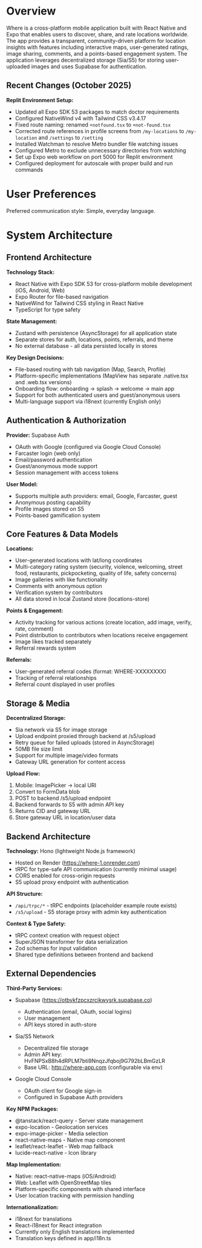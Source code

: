 # Overview

Where is a cross-platform mobile application built with React Native and Expo that enables users to discover, share, and rate locations worldwide. The app provides a transparent, community-driven platform for location insights with features including interactive maps, user-generated ratings, image sharing, comments, and a points-based engagement system. The application leverages decentralized storage (Sia/S5) for storing user-uploaded images and uses Supabase for authentication.

## Recent Changes (October 2025)

**Replit Environment Setup:**
- Updated all Expo SDK 53 packages to match doctor requirements
- Configured NativeWind v4 with Tailwind CSS v3.4.17
- Fixed route naming: renamed `+notfound.tsx` to `+not-found.tsx`
- Corrected route references in profile screens from `/my-locations` to `/my-location` and `/settings` to `/setting`
- Installed Watchman to resolve Metro bundler file watching issues
- Configured Metro to exclude unnecessary directories from watching
- Set up Expo web workflow on port 5000 for Replit environment
- Configured deployment for autoscale with proper build and run commands

# User Preferences

Preferred communication style: Simple, everyday language.

# System Architecture

## Frontend Architecture

**Technology Stack:**
- React Native with Expo SDK 53 for cross-platform mobile development (iOS, Android, Web)
- Expo Router for file-based navigation
- NativeWind for Tailwind CSS styling in React Native
- TypeScript for type safety

**State Management:**
- Zustand with persistence (AsyncStorage) for all application state
- Separate stores for auth, locations, points, referrals, and theme
- No external database - all data persisted locally in stores

**Key Design Decisions:**
- File-based routing with tab navigation (Map, Search, Profile)
- Platform-specific implementations (MapView has separate .native.tsx and .web.tsx versions)
- Onboarding flow: onboarding → splash → welcome → main app
- Support for both authenticated users and guest/anonymous users
- Multi-language support via i18next (currently English only)

## Authentication & Authorization

**Provider:** Supabase Auth
- OAuth with Google (configured via Google Cloud Console)
- Farcaster login (web only)
- Email/password authentication
- Guest/anonymous mode support
- Session management with access tokens

**User Model:**
- Supports multiple auth providers: email, Google, Farcaster, guest
- Anonymous posting capability
- Profile images stored on S5
- Points-based gamification system

## Core Features & Data Models

**Locations:**
- User-generated locations with lat/long coordinates
- Multi-category rating system (security, violence, welcoming, street food, restaurants, pickpocketing, quality of life, safety concerns)
- Image galleries with like functionality
- Comments with anonymous option
- Verification system by contributors
- All data stored in local Zustand store (locations-store)

**Points & Engagement:**
- Activity tracking for various actions (create location, add image, verify, rate, comment)
- Point distribution to contributors when locations receive engagement
- Image likes tracked separately
- Referral rewards system

**Referrals:**
- User-generated referral codes (format: WHERE-XXXXXXXX)
- Tracking of referral relationships
- Referral count displayed in user profiles

## Storage & Media

**Decentralized Storage:**
- Sia network via S5 for image storage
- Upload endpoint proxied through backend at /s5/upload
- Retry queue for failed uploads (stored in AsyncStorage)
- 50MB file size limit
- Support for multiple image/video formats
- Gateway URL generation for content access

**Upload Flow:**
1. Mobile: ImagePicker → local URI
2. Convert to FormData blob
3. POST to backend /s5/upload endpoint
4. Backend forwards to S5 with admin API key
5. Returns CID and gateway URL
6. Store gateway URL in location/user data

## Backend Architecture

**Technology:** Hono (lightweight Node.js framework)
- Hosted on Render (https://where-1.onrender.com)
- tRPC for type-safe API communication (currently minimal usage)
- CORS enabled for cross-origin requests
- S5 upload proxy endpoint with authentication

**API Structure:**
- `/api/trpc/*` - tRPC endpoints (placeholder example route exists)
- `/s5/upload` - S5 storage proxy with admin key authentication

**Context & Type Safety:**
- tRPC context creation with request object
- SuperJSON transformer for data serialization
- Zod schemas for input validation
- Shared type definitions between frontend and backend

## External Dependencies

**Third-Party Services:**
- Supabase (https://otbvkfzpcxzrcikwysrk.supabase.co)
  - Authentication (email, OAuth, social logins)
  - User management
  - API keys stored in auth-store

- Sia/S5 Network
  - Decentralized file storage
  - Admin API key: HvFNPSxB8h4dRPLM7bti9NnqzJfqboj9G792bLBmGzLR
  - Base URL: http://where-app.com (configurable via env)

- Google Cloud Console
  - OAuth client for Google sign-in
  - Configured in Supabase Auth providers

**Key NPM Packages:**
- @tanstack/react-query - Server state management
- expo-location - Geolocation services
- expo-image-picker - Media selection
- react-native-maps - Native map component
- leaflet/react-leaflet - Web map fallback
- lucide-react-native - Icon library

**Map Implementation:**
- Native: react-native-maps (iOS/Android)
- Web: Leaflet with OpenStreetMap tiles
- Platform-specific components with shared interface
- User location tracking with permission handling

**Internationalization:**
- i18next for translations
- React-i18next for React integration
- Currently only English translations implemented
- Translation keys defined in app/i18n.ts